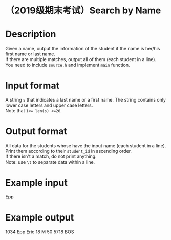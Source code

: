 # （2019级期末考试）Search by Name

# Description
Given a name, output the information of the student if the name is her/his first name or last name.  
If there are multiple matches, output all of them (each student in a line).  
You need to include `source.h` and implement `main` function.
# Input format
A string `s` that indicates a last name or a first name. The string contains only lower case letters and upper case letters.  
Note that `1<= len(s) <=20`.
# Output format
All data for the students whose have the input name (each student in a line).   
Print them according to their `student_id` in ascending order.  
If there isn't a match, do not print anything.  
Note: use `\t` to separate data within a line.
# Example input
Epp
# Example output
1034	Epp	Eric	18	M	50	5718	BOS